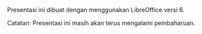 Presentasi ini dibuat dengan menggunakan LibreOffice versi 6.

Catatan: Presentasi ini masih akan terus mengalami pembaharuan.

